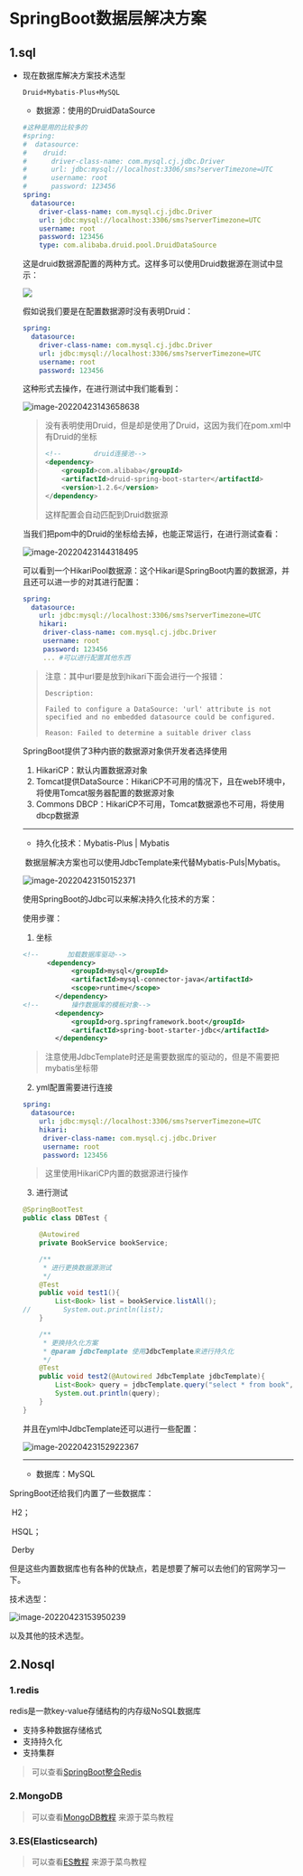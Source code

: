 # SpringBoot数据层解决方案

## 1.sql

- 现在数据库解决方案技术选型

  ```
  Druid+Mybatis-Plus+MySQL
  ```

  - 数据源：使用的DruidDataSource

  ```yml
  #这种是用的比较多的
  #spring:
  #  datasource:
  #    druid:
  #      driver-class-name: com.mysql.cj.jdbc.Driver
  #      url: jdbc:mysql://localhost:3306/sms?serverTimezone=UTC
  #      username: root
  #      password: 123456
  spring:
    datasource:
      driver-class-name: com.mysql.cj.jdbc.Driver
      url: jdbc:mysql://localhost:3306/sms?serverTimezone=UTC
      username: root
      password: 123456
      type: com.alibaba.druid.pool.DruidDataSource
  ```

  这是druid数据源配置的两种方式。这样多可以使用Druid数据源在测试中显示：

  ![](https://qinfeng-typora-img.oss-cn-chengdu.aliyuncs.com/img/202204231437114.png)

  假如说我们要是在配置数据源时没有表明Druid：

  ```yml
  spring:
    datasource:
      driver-class-name: com.mysql.cj.jdbc.Driver
      url: jdbc:mysql://localhost:3306/sms?serverTimezone=UTC
      username: root
      password: 123456
  ```
  
  这种形式去操作，在进行测试中我们能看到：
  
  ![image-20220423143658638](https://qinfeng-typora-img.oss-cn-chengdu.aliyuncs.com/img/202204231436669.png)
  
  > 没有表明使用Druid，但是却是使用了Druid，这因为我们在pom.xml中有Druid的坐标
  >
  > ```xml
  > <!--        druid连接池-->
  > <dependency>
  >     <groupId>com.alibaba</groupId>
  >     <artifactId>druid-spring-boot-starter</artifactId>
  >     <version>1.2.6</version>
  > </dependency>
  > ```
  >
  > 这样配置会自动匹配到Druid数据源
  
  当我们把pom中的Druid的坐标给去掉，也能正常运行，在进行测试查看：
  
  ![image-20220423144318495](https://qinfeng-typora-img.oss-cn-chengdu.aliyuncs.com/img/202204231443526.png)
  
  可以看到一个HikariPool数据源：这个Hikari是SpringBoot内置的数据源，并且还可以进一步的对其进行配置：
  
  ```yml
  spring:
    datasource:
      url: jdbc:mysql://localhost:3306/sms?serverTimezone=UTC
      hikari:
       driver-class-name: com.mysql.cj.jdbc.Driver
       username: root
       password: 123456
       ... #可以进行配置其他东西
  ```
  
  > 注意：其中url要是放到hikari下面会进行一个报错：
  >
  > ```ABAP
  > Description:
  > 
  > Failed to configure a DataSource: 'url' attribute is not specified and no embedded datasource could be configured.
  > 
  > Reason: Failed to determine a suitable driver class
  > ```
  
  SpringBoot提供了3种内嵌的数据源对象供开发者选择使用
  
  1. HikariCP：默认内置数据源对象
  2. Tomcat提供DataSource：HikariCP不可用的情况下，且在web环境中，将使用Tomcat服务器配置的数据源对象
  3. Commons DBCP：HikariCP不可用，Tomcat数据源也不可用，将使用dbcp数据源
  
  ---
  
  
  
  - 持久化技术：Mybatis-Plus | Mybatis
  
  ​    数据层解决方案也可以使用JdbcTemplate来代替Mybatis-Puls|Mybatis。
  
  ![image-20220423150152371](https://qinfeng-typora-img.oss-cn-chengdu.aliyuncs.com/img/202204231501500.png)
  
  使用SpringBoot的Jdbc可以来解决持久化技术的方案：
  
  使用步骤：
  
  1. 坐标
  
  ```xml
  <!--       加载数据库驱动-->
  		<dependency>
              <groupId>mysql</groupId>
              <artifactId>mysql-connector-java</artifactId>
              <scope>runtime</scope>
          </dependency>
  <!--        操作数据库的模板对象-->
          <dependency>
              <groupId>org.springframework.boot</groupId>
              <artifactId>spring-boot-starter-jdbc</artifactId>
          </dependency>
  ```
  
  > 注意使用JdbcTemplate时还是需要数据库的驱动的，但是不需要把mybatis坐标带
  
  2. yml配置需要进行连接
  
  ```yml
  spring:
    datasource:
      url: jdbc:mysql://localhost:3306/sms?serverTimezone=UTC
      hikari:
       driver-class-name: com.mysql.cj.jdbc.Driver
       username: root
       password: 123456
  ```
  
  > 这里使用HikariCP内置的数据源进行操作
  
  3. 进行测试
  
  ```java
  @SpringBootTest
  public class DBTest {
  
      @Autowired
      private BookService bookService;
  
      /**
       * 进行更换数据源测试
       */
      @Test
      public void test1(){
          List<Book> list = bookService.listAll();
  //        System.out.println(list);
      }
  
      /**
       * 更换持久化方案
       * @param jdbcTemplate 使用JdbcTemplate来进行持久化
       */
      @Test
      public void test2(@Autowired JdbcTemplate jdbcTemplate){
          List<Book> query = jdbcTemplate.query("select * from book", new BeanPropertyRowMapper<Book>(Book.class));
          System.out.println(query);
      }
  }
  ```
  
  并且在yml中JdbcTemplate还可以进行一些配置：
  
  ![image-20220423152922367](https://qinfeng-typora-img.oss-cn-chengdu.aliyuncs.com/img/202204231529401.png)
  
  ---
  
  
  
  - 数据库：MySQL

SpringBoot还给我们内置了一些数据库：

​	H2；

​	HSQL；

​	Derby

但是这些内置数据库也有各种的优缺点，若是想要了解可以去他们的官网学习一下。

技术选型：

![image-20220423153950239](https://qinfeng-typora-img.oss-cn-chengdu.aliyuncs.com/img/202204231539292.png)

以及其他的技术选型。

## 2.Nosql

### 1.redis

 redis是一款key-value存储结构的内存级NoSQL数据库

- 支持多种数据存储格式
- 支持持久化
- 支持集群

> 可以查看<a href="https://www.cnblogs.com/qinsir817/p/16182634.html">SpringBoot整合Redis</a> 

### 2.MongoDB

> 可以查看<a href="https://www.runoob.com/mongodb/mongodb-tutorial.html">MongoDB教程</a> 来源于菜鸟教程

### 3.ES(Elasticsearch)

> 可以查看<a href="https://www.bootwiki.com/elasticsearch/elasticsearch-tutorial.html">ES教程</a> 来源于菜鸟教程

